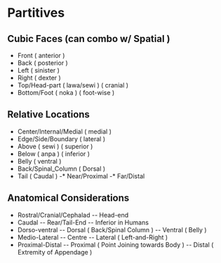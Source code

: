 # Partitives
## Cubic Faces (can combo w/ Spatial )
- Front ( anterior )
- Back ( posterior )
- Left ( sinister )
- Right ( dexter )
- Top/Head-part ( lawa/sewi ) ( cranial )
- Bottom/Foot ( noka ) ( foot-wise )
## Relative Locations
- Center/Internal/Medial ( medial )
- Edge/Side/Boundary ( lateral )
- Above ( sewi ) ( superior )
- Below ( anpa ) ( inferior )
- Belly ( ventral )
- Back/Spinal_Column ( Dorsal )
- Tail ( Caudal )
-* Near/Proximal
-* Far/Distal
## Anatomical Considerations
- Rostral/Cranial/Cephalad
-- Head-end
- Caudal
-- Rear/Tail-End
-- Inferior in Humans
- Dorso-ventral
-- Dorsal ( Back/Spinal Column )
-- Ventral ( Belly )
- Medio-Lateral
-- Centre
-- Lateral ( Left-and-Right )
- Proximal-Distal
-- Proximal ( Point Joining towards Body )
-- Distal ( Extremity of Appendage )
